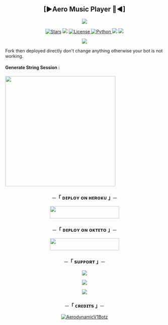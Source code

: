 <h2 align="center">
    [►Aero Music Player 🎵◄]
</h2>

<p align="center">
  <img src="https://telegra.ph//file/c6d7af5a8dc30ea72764f.jpg">
</p>

<p align="center">
<a href="https://github.com/AerodynamicV1Botz/Aero-Music-Player/stargazers"><img src="https://img.shields.io/github/stars/AerodynamicV1Botz/Aero-Music-Player?color=black&logo=github&logoColor=black&style=for-the-badge" alt="Stars" /></a>
<a href="https://github.com/AerodynamicV1Botz/Aero-Music-Player/network/members"> <img src="https://img.shields.io/github/forks/AnonymousR1025/AnonXMusic?color=black&logo=github&logoColor=black&style=for-the-badge" /></a>
<a href="https://github.com/AerodynamicV1Botz/Aero-Music-Player/blob/master/LICENSE"> <img src="https://img.shields.io/badge/License-MIT-blueviolet?style=for-the-badge" alt="License" /> </a>
<a href="https://www.python.org/"> <img src="https://img.shields.io/badge/Written%20in-Python-orange?style=for-the-badge&logo=python" alt="Python" /> </a>
<a href="https://pypi.org/project/Pyrogram/"> <img src="https://img.shields.io/pypi/v/pyrogram?color=yellow&label=pyrogram&logo=python&logoColor=green&style=for-the-badge" /></a>
<a href="https://github.com/AerodynamicV1Botz/Aero-Music-Player/commits/AnonymousR1025"> <img src="https://img.shields.io/github/last-commit/AerodynamicV1Botz/Aero-Music-Player?color=blue&logo=github&logoColor=green&style=for-the-badge" /></a>
</p>

<p align="center">
  <img src="https://telegra.ph//file/07ee52d373cbf587d6b88.png">
</p>

Fork then deployed directly don't change anything otherwise your bot is not working.

<h4> Generate String Session : </h4>    
<p><a href="https://telegram.me/String_Session_Generate_AeroBot?lite=1&outputonly=1#main.py"><img src="https://img.shields.io/badge/Generate%20On%20Repl-blueviolet?style=for-the-badge&logo=appveyor" width="350""/></a></p>

<h3 align="center">
    ─「 ᴅᴇᴩʟᴏʏ ᴏɴ ʜᴇʀᴏᴋᴜ 」─
</h3>

<p align="center"><a href="https://dashboard.heroku.com/new?template=https://github.com/AerodynamicV1Botz/Aero-Music-Player"> <img src="https://img.shields.io/badge/Deploy%20On%20Heroku-darkpink?style=for-the-badge&logo=heroku" width="220" height="38.45"/></a></p>


<h3 align="center">
    ─「 ᴅᴇᴩʟᴏʏ ᴏɴ ᴏᴋᴛᴇᴛᴏ 」─

<p align="center"><a href="https://cloud.okteto.com/deploy?repository=https://github.com/AerodynamicV1Botz/Aero-Music-Player"><img src="https://img.shields.io/badge/Deploy%20On%20Okteto-darkpink?style=for-the-badge&logo=Okteto" width="220" height="38.45"/></a></p>

<h3 align="center">
    ─「 sᴜᴩᴩᴏʀᴛ 」─
</h3>

<p align="center">
<a href="https://telegram.me/AerodynamicV1_UPDATE"><img src="https://img.shields.io/badge/-Support%20Channel-blue.svg?style=for-the-badge&logo=Telegram"></a>
</p>

<p align="center">
<a href="https://telegram.me/AerodynamicV1_Promotion"><img src="https://img.shields.io/badge/-Support%20Group-blue.svg?style=for-the-badge&logo=Telegram"></a>
</p>

<p align="center">
<a href="https://telegram.me/AerodynamicV1_OFFICIAL"><img src="https://img.shields.io/badge/%20AerodymamicV1-blue.svg?style=for-the-badge&logo=Telegram"></a>
</p>

<h3 align="center">
    ─「 ᴄʀᴇᴅɪᴛs 」─
</h3>

<p align="center">
<a href="https://github.com/AerodynamicV1Botz"> <img src="https://img.shields.io/badge/AerodynamiV1Botz-black?style=for-the-badge&logo=github" alt="AerodynamicV1Botz" /> </a>
</p>
